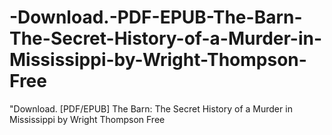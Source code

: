 # -Download.-PDF-EPUB-The-Barn-The-Secret-History-of-a-Murder-in-Mississippi-by-Wright-Thompson-Free
"Download. [PDF/EPUB] The Barn: The Secret History of a Murder in Mississippi by Wright Thompson Free
